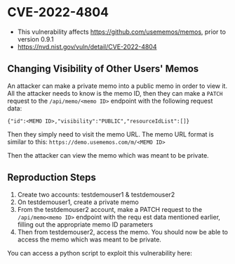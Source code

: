 # CVE-2022-4804

* This vulnerability affects https://github.com/usememos/memos, prior to version 0.9.1
* https://nvd.nist.gov/vuln/detail/CVE-2022-4804

## Changing Visibility of Other Users' Memos

An attacker can make a private memo into a public memo in order to view it. All the attacker needs to know is the memo ID, then they can make a `PATCH` request to the `/api/memo/<memo ID>` endpoint with the following request data:

`{"id":<MEMO ID>,"visibility":"PUBLIC","resourceIdList":[]}`

Then they simply need to visit the memo URL. The memo URL format is similar to this: `https://demo.usememos.com/m/<MEMO ID>`

Then the attacker can view the memo which was meant to be private.

## Reproduction Steps

1. Create two accounts: testdemouser1 & testdemouser2
2. On testdemouser1, create a private memo
3. From the testdemouser2 account, make a PATCH request to the `/api/memo<memo ID>` endpoint with the requ
   est data mentioned earlier, filling out the appropriate memo ID parameters
4. Then from testdemouser2, access the memo. You should now be able to access the memo which was meant to 
   be private.

You can access a python script to exploit this vulnerability here:

